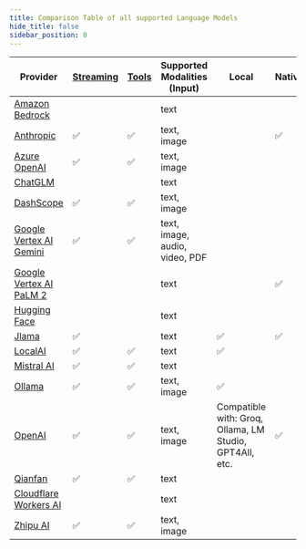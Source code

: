 ```yaml
---
title: Comparison Table of all supported Language Models
hide_title: false
sidebar_position: 0
---
```


| Provider                                                               | [Streaming](/tutorials/response-streaming) | [Tools](/tutorials/tools) | Supported Modalities (Input)   | Local                                                   | Native |
|------------------------------------------------------------------------|--------------------------------------------|---------------------------|--------------------------------|---------------------------------------------------------|--------|
| [Amazon Bedrock](/integrations/language-models/amazon-bedrock)         |                                            |                           | text                           |                                                         |        |
| [Anthropic](/integrations/language-models/anthropic)                   | ✅                                          | ✅                         | text, image                    |                                                         | ✅      |
| [Azure OpenAI](/integrations/language-models/azure-open-ai)            | ✅                                          | ✅                         | text, image                    |                                                         |        |
| [ChatGLM](/integrations/language-models/chatglm)                       |                                            |                           | text                           |                                                         |        |
| [DashScope](/integrations/language-models/dashscope)                   | ✅                                          | ✅                         | text, image                    |                                                         |        |
| [Google Vertex AI Gemini](/integrations/language-models/google-gemini) | ✅                                          | ✅                         | text, image, audio, video, PDF |                                                         |        |
| [Google Vertex AI PaLM 2](/integrations/language-models/google-palm)   |                                            |                           | text                           |                                                         | ✅      |
| [Hugging Face](/integrations/language-models/hugging-face)             |                                            |                           | text                           |                                                         |        |
| [Jlama](/integrations/language-models/jlama)                           | ✅                                          |                           | text                           | ✅                                                       | ✅      |
| [LocalAI](/integrations/language-models/local-ai)                      | ✅                                          | ✅                         | text                           | ✅                                                       |        |
| [Mistral AI](/integrations/language-models/mistral-ai)                 | ✅                                          | ✅                         | text                           |                                                         |        |
| [Ollama](/integrations/language-models/ollama)                         | ✅                                          | ✅                         | text, image                    | ✅                                                       |        |
| [OpenAI](/integrations/language-models/open-ai)                        | ✅                                          | ✅                         | text, image                    | Compatible with: Groq, Ollama, LM Studio, GPT4All, etc. | ✅      |
| [Qianfan](/integrations/language-models/qianfan)                       | ✅                                          | ✅                         | text                           |                                                         |        |
| [Cloudflare Workers AI](/integrations/language-models/workers-ai)      |                                            |                           | text                           |                                                         |        |
| [Zhipu AI](/integrations/language-models/zhipu-ai)                     | ✅                                          | ✅                         | text, image                    |                                                         |        |
